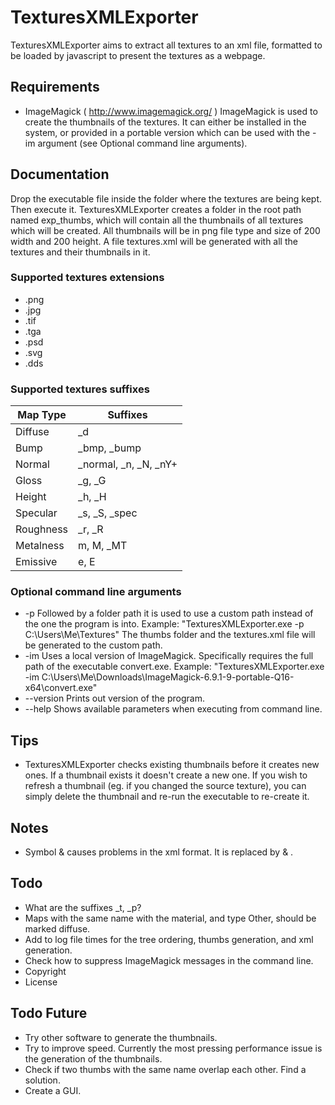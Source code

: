# TexturesXMLExporter

TexturesXMLExporter aims to extract all textures to an xml file, formatted to be loaded by javascript to present the textures as a webpage.

## Requirements
* ImageMagick ( http://www.imagemagick.org/ )
ImageMagick is used to create the thumbnails of the textures. It can either be installed in the system, or provided in a portable version which can be used with the -im argument (see Optional command line arguments).


## Documentation
Drop the executable file inside the folder where the textures are being kept. Then execute it.
TexturesXMLExporter creates a folder in the root path named exp_thumbs, which will contain all the thumbnails of all textures which will be created. All thumbnails will be in png file type and size of 200 width and 200 height.
A file textures.xml will be generated with all the textures and their thumbnails in it.

### Supported textures extensions
* .png
* .jpg
* .tif
* .tga
* .psd
* .svg
* .dds

### Supported textures suffixes
| Map Type   | Suffixes              |
| ---------- | ----------------------|
| Diffuse    | _d                    |
| Bump       | _bmp, _bump           |
| Normal     | _normal, _n, _N, _nY+ |
| Gloss      | _g, _G                |
| Height     | _h, _H                |
| Specular   | _s, _S, _spec         |
| Roughness  | _r, _R                |
| Metalness  | m, M, _MT             |
| Emissive   | e, E                  |

### Optional command line arguments
* -p
	Followed by a folder path it is used to use a custom path instead of the one the program is into.
	Example: "TexturesXMLExporter.exe -p C:\Users\Me\Textures"
	The thumbs folder and the textures.xml file will be generated to the custom path.
* -im
	Uses a local version of ImageMagick. Specifically requires the full path of the executable convert.exe.
	Example: "TexturesXMLExporter.exe -im C:\Users\Me\Downloads\ImageMagick-6.9.1-9-portable-Q16-x64\convert.exe"
* --version
	Prints out version of the program.
* --help
	Shows available parameters when executing from command line.


## Tips
* TexturesXMLExporter checks existing thumbnails before it creates new ones. If a thumbnail exists it doesn't create a new one. If you wish to refresh a thumbnail (eg. if you changed the source texture), you can simply delete the thumbnail and re-run the executable to re-create it.


## Notes
* Symbol & causes problems in the xml format. It is replaced by &amp; .


## Todo
* What are the suffixes _t, _p?
* Maps with the same name with the material, and type Other, should be marked diffuse.
* Add to log file times for the tree ordering, thumbs generation, and xml generation.
* Check how to suppress ImageMagick messages in the command line.
* Copyright
* License

## Todo Future
* Try other software to generate the thumbnails.
* Try to improve speed. Currently the most pressing performance issue is the generation of the thumbnails.
* Check if two thumbs with the same name overlap each other. Find a solution.
* Create a GUI.